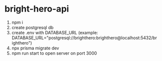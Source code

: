 # bright-hero-api

1. npm i
2. create postgresql db
3. create .env with DATABASE_URL (example: DATABASE_URL="postgresql://brighthero:brighthero@localhost:5432/brighthero")
4. npx prisma migrate dev
5. npm run start to open server on port 3000
